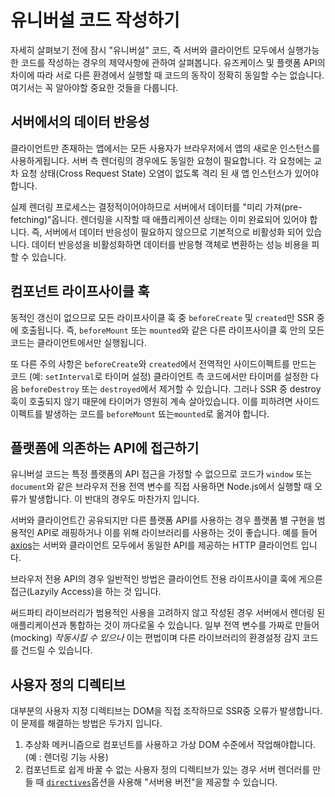 # 유니버설 코드 작성하기

자세히 살펴보기 전에 잠시 "유니버설" 코드, 즉 서버와 클라이언트 모두에서 실행가능한 코드를 작성하는 경우의 제약사항에 관하여 살펴봅니다. 유즈케이스 및 플랫폼 API의 차이에 따라 서로 다른 환경에서 실행할 때 코드의 동작이 정확히 동일할 수는 없습니다. 여기서는 꼭 알아야할 중요한 것들을 다룹니다.

## 서버에서의 데이터 반응성

클라이언트만 존재하는 앱에서는 모든 사용자가 브라우저에서 앱의 새로운 인스턴스를 사용하게됩니다. 서버 측 렌더링의 경우에도 동일한 요청이 필요합니다. 각 요청에는 교차 요청 상태(Cross Request State) 오염이 없도록 격리 된 새 앱 인스턴스가 있어야합니다.

실제 렌더링 프로세스는 결정적이어야하므로 서버에서 데이터를 "미리 가져(pre-fetching)"옵니다. 렌더링을 시작할 때 애플리케이션 상태는 이미 완료되어 있어야 합니다. 즉, 서버에서 데이터 반응성이 필요하지 않으므로 기본적으로 비활성화 되어 있습니다. 데이터 반응성을 비활성화하면 데이터를 반응형 객체로 변환하는 성능 비용을 피할 수 있습니다.

## 컴포넌트 라이프사이클 훅

동적인 갱신이 없으므로 모든 라이프사이클 훅 중 `beforeCreate` 및 `created`만 SSR 중에 호출됩니다. 즉, `beforeMount` 또는 `mounted`와 같은 다른 라이프사이클 훅 안의 모든 코드는 클라이언트에서만 실행됩니다.

또 다른 주의 사항은 `beforeCreate`와 `created`에서 전역적인 사이드이펙트를 만드는 코드 (예: `setInterval`로 타이머 설정) 클라이언트 측 코드에서만 타이머를 설정한 다음 `beforeDestroy` 또는 `destroyed`에서 제거할 수 있습니다. 그러나 SSR 중 destroy 훅이 호출되지 않기 때문에 타이머가 영원히 계속 살아있습니다. 이를 피하려면 사이드이펙트를 발생하는 코드를 `beforeMount` 뚀는`mounted`로 옮겨야 합니다.

## 플랫폼에 의존하는 API에 접근하기

유니버설 코드는 특정 플랫폼의 API 접근을 가정할 수 없으므로 코드가 `window` 또는 `document`와 같은 브라우저 전용 전역 변수를 직접 사용하면 Node.js에서 실행할 때 오류가 발생합니다. 이 반대의 경우도 마찬가지 입니다.

서버와 클라이언트간 공유되지만 다른 플랫폼 API를 사용하는 경우 플랫폼 별 구현을 범용적인 API로 래핑하거나 이를 위해 라이브러리를 사용하는 것이 좋습니다. 예를 들어 [axios](https://github.com/mzabriskie/axios)는 서버와 클라이언트 모두에서 동일한 API를 제공하는 HTTP 클라이언트 입니다.

브라우저 전용 API의 경우 일반적인 방법은 클라이언트 전용 라이프사이클 훅에 게으른 접근(Lazyily Access)을 하는 것 입니다.

써드파티 라이브러리가 범용적인 사용을 고려하지 않고 작성된 경우 서버에서 렌더링 된 애플리케이션과 통합하는 것이 까다로울 수 있습니다. 일부 전역 변수를 가짜로 만들어(mocking) *작동시킬 수 있으나* 이는 편법이며 다른 라이브러리의 환경설정 감지 코드를 건드릴 수 있습니다.

## 사용자 정의 디렉티브

대부분의 사용자 지정 디렉티브는 DOM을 직접 조작하므로 SSR중 오류가 발생합니다. 이 문제를 해결하는 방법은 두가지 입니다.

1. 추상화 메커니즘으로 컴포넌트를 사용하고 가상 DOM 수준에서 작업해야합니다. (예 : 렌더링 기능 사용)
2. 컴포넌트로 쉽게 바꿀 수 없는 사용자 정의 디렉티브가 있는 경우 서버 렌더러를 만들 때 [`directives`](./api.md#directives)옵션을 사용해 "서버용 버전"을 제공할 수 있습니다.
